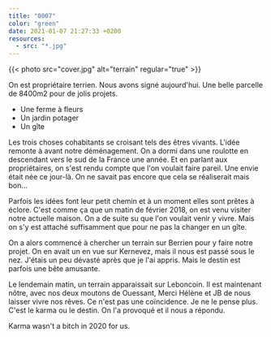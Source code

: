 ```yaml
---
title: "0007"
color: "green"
date: 2021-01-07 21:27:33 +0200
resources:
  - src: "*.jpg"
---
```


{{< photo src="cover.jpg" alt="terrain" regular="true" >}}

On est propriétaire terrien. Nous avons signé aujourd'hui. Une belle parcelle de 8400m2 pour de jolis projets.

- Une ferme à fleurs
- Un jardin potager
- Un gîte

Les trois choses cohabitants se croisant tels des êtres vivants.
L'idée remonte à avant notre déménagement. On a dormi dans une roulotte en descendant vers le sud de la France une année. Et en parlant aux propriétaires, on s'est rendu compte que l'on voulait faire pareil. Une envie était née ce jour-là. On ne savait pas encore que cela se réaliserait mais bon...

Parfois les idées font leur petit chemin et à un moment elles sont prêtes à éclore. C'est comme ça que un matin de février 2018, on est venu visiter notre actuelle maison. On a de suite su que l'on voulait venir y vivre. Mais on s'y est attaché suffisamment que pour ne pas la changer en un gîte.

On a alors commencé à chercher un terrain sur Berrien pour y faire notre projet. On en avait un en vue sur Kernevez, mais il nous est passé sous le nez. J'étais un peu dévasté après que je l'ai appris. Mais le destin est parfois une bête amusante.

Le lendemain matin, un terrain apparaissait sur Leboncoin. Il est maintenant nôtre, avec nos deux moutons de Ouessant, Merci Hélène et JB de nous laisser vivre nos rêves.
Ce n'est pas une coïncidence. Je ne le pense plus. C'est le karma ou le destin. On l'a provoqué et il nous a répondu.

Karma wasn't a bitch in 2020 for us.
